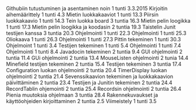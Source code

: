 Githubiin tutustuminen ja asentaminen noin 1 tunti 3.3.2015 
Kirjoitin aihemäärittely 1 tunti 4.3 
Mietin luokkakaaviot 1 tunti 13.3 
Piirsin luokkakaavio 1 tunti 14.3 
Tein luokka board 3 tuntia 16.3 
Mietin pelin loogikka 1 tunti 17.3 
Mietin pelin loogikka ja koodasin 2 tuntia 19.3 
Taistelin Junit testijen kanssa 3 tuntia 20.3 
Ohjelmointi 1 tunti 22.3 
Ohjelmointi 1 tunti 25.3 
Oliokaava 1 tunti 26.3 
Ohjelmointi 1 tunti 27.3 
Pittin tekeminen 1 tunti 30.3 
Ohjelmoint 1 tunti 3.4
Testijen tekeminen 1 tunti 5.4
Ohjelmointi 1 tunti 7.4
Ohjelmointi 1 tunti 8.4
Javadocin tekeminen 2 tuntia 9.4
GUI ohjelmointi 2 tuntia 11.4
GUi ohjelmointi 2 tuntia 13.4
MouseListen ohjelmointi 2 tunia 14.4
Minefield testijen tekeminen 2 tuntia 15.4
Testijen tekeminen 3 tuntia 17.4
Configuration luokan ohjelmointi 2 tuntia 20.4
TimerDisplay luokan ohjelmointi 2 tuntia 21.4
Sevenssikaavion tekeminen ja luokkakaavion päivittäminen 2 tuntia 23.4
Testijen ja Junitin tekeminen 2 tuntia 24.4
RecordTablin ohjemointi 2 tuntia 25.4
Recordsin ohjelmointi 2 tuntia 26.4
Pienia muutoksia ohjelmaan 3 tuntia 28.4
Rakennekuvaukset ja käyttöohjeiden kirjoittaminen 2 tuntia 2.5
Viimeistely 1 tunti 3.5


